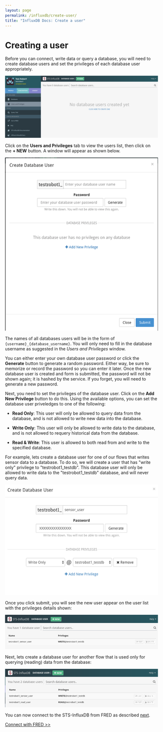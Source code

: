 ```yaml
---
layout: page
permalink: /influxdb/create-user/
title: "InfluxDB Docs: Create a user"
---
```


# Creating a user

Before you can connect, write data or query a database, you will need to create database users and set the privileges of each database user appropriately.

![influxdb_users_tab.png](/assets/images/influxdb_users_tab.png)

Click on the **Users and Privileges** tab to view the users list, then click on the **+ NEW** button. A window will appear as shown below.

![influxdb_new_user_window.png](/assets/images/influxdb_new_user_window.png)

The names of all databases users will be in the form of `{username}_{database_username}`. You will only need to fill in the database username as suggested in the *Users and Privileges* window. 

You can either enter your own database user password or click the **Generate** button to generate a random password. Either way, be sure to memorize or record the password so you can enter it later.  Once the new database user is created and form is submitted, the password will not be shown again; it is hashed by the service.  If you forget, you will need to generate a new password.

Next, you need to set the privileges of the database user. Click on the **Add New Privilege** button to do this. Using the available options, you can set the database user priveledges to one of the following:

- **Read Only**: This user will only be allowed to query data from the database, and is not allowed to write new data into the database. 

- **Write Only**: This user will only be allowed to write data to the database, and is not allowed to requery historical data from the database.

- **Read & Write**: This user is allowed to both read from and write to the specified database.

For example, lets create a database user for one of our flows that writes sensor data to a database.  To do so, we will create a user that has "write only" privilege to "testrobot1_testdb".  This database user will only be allowed to write data to the "testrobot1_testdb" database, and will never query data.

![influxdb_new_user_privilege_window.png](/assets/images/influxdb_new_user_privilege_window.png)

Once you click submit, you will see the new user appear on the user list with the privileges details shown:

![influxdb_new_user_created.png](/assets/images/influxdb_new_user_created.png)

Next, lets create a database user for another flow that is used only for querying (reading) data from the database:

![influxdb_read_user.png](/assets/images/influxdb_read_user.png)

You can now connect to the STS-InfluxDB from FRED as described [next](/influxdb/connect-howto/).

[Connect with FRED >>](/influxdb/connect-howto/)

